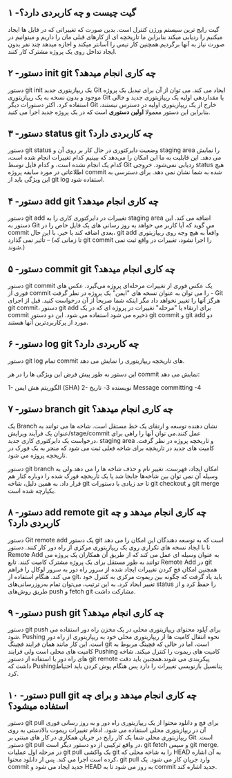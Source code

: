## ۱ -گیت چیست و چه کاربردی دارد؟
گیت رایج ترین سیستم ورژن کنترل است. بدین صورت که تغییراتی که در فایل ها ایجاد میکنیم را ردیابی میکند بنابراین ما تاریخچه ای از کارهای قبلی مان را داریم و میتوانیم در صورت نیاز به آنها برگردیم.همچنین کار تیمی را آسانتر میکند و اجازه میدهد چند نفر بدون ایجاد تداخل روی یک پروژه مشترک کار کنند.

## ۲ -دستور init git چه کاری انجام میدهد؟
دستور git init یک ریپازیتوری جدید Git ایجاد می کند. می توان از آن برای تبدیل یک پروژه موجود و بدون نسخه به یک ریپازیتوری Git یا مقداردهی اولیه یک ریپازیتوری جدید و خالی استفاده کرد. اکثر دستورات دیگر Git خارج از یک ریپازیتوری اولیه در دسترس نیستند، بنابراین این دستور معمولا **اولین دستوری** است که در یک پروژه جدید اجرا می کنید.

## ۳ -دستور status git چه کاربردی دارد؟
دستور git status وضعیت دایرکتوری در حال کار بر روی آن و staging area را نمایش می دهد. این قابلیت به ما این امکان را می‌دهد که ببینیم کدام تغییرات انجام شده است، کدام یک انجام نشده است، و کدام فایل توسط Git ردیابی نمی‌شود. خروجی status هیچ اطلاعاتی در مورد سابقه پروژه commit  شده به شما نشان نمی دهد. برای دسترسی به این ویژگی باید از git log استفاده شود.

## ۴ -دستور add git چه کاری انجام میدهد؟
دستور git add تغییرات در دایرکتوری کاری را به staging area اضافه می کند. این دستور به Git می گوید که آیا کاربر می خواهد به روز رسانی های یک فایل خاص را در commit بعدی اضافه کند یا خیر. با این حال، git add واقعاً به هیچ وجه روی ریپازیتوری تأثیر نمی گذارد – (تا زمانی که git commit را اجرا نشود، تغییرات در واقع ثبت نمی شوند.)

## ۵ -دستور commit git چه کاری انجام میدهد؟
دستور git commit یک عکس فوری از تغییرات مرحله‌ای پروژه می‌گیرد. عکس های فوری از commit را می توان به عنوان نسخه های "ایمن" یک پروژه در نظر گرفت - Git هرگز آنها را تغییر نخواهد داد مگر اینکه شما صریحاً از آن درخواست کنید. قبل از اجرای git commit، دستور git add برای ارتقاء یا "مرحله" تغییرات در پروژه ای که در یک commit ذخیره می شود استفاده می شود. این دو دستور git commit و git add دو مورد از پرکاربردترین آنها هستند.

## ۶ -دستور log git چه کاربردی دارد؟
دستور git log تمام commit های تاریخچه ریپازیتوری را نمایش می دهد.

این دستور به طور پیش فرض این ویژگی ها را در هر commit نمایش می دهد:

1- الگوریتم هش ایمن (SHA) 
2- نویسنده
3- تاریخ
Message committing -4

## ۷ -دستور branch git چه کاری انجام میدهد؟
یک Branch نشان دهنده  توسعه و ارتقای یک خط مستقل است. شاخه ها می توانند به عنوان یک فرآیند ویرایش/stage/commit عمل کنند.می توان آنها را راهی برای درخواست یک دایرکتوری کاری جدید، staging area و تاریخچه پروژه در نظر گرفت. کامیت های جدید در تاریخچه برای شاخه فعلی ثبت می شود که منجر به یک فورک در تاریخچه پروژه می شود.

دستور git branch امکان ایجاد، فهرست، تغییر نام و حذف شاخه ها را می دهد.ولی به وسیله آن نمی توان بین شاخه‌ها جابجا شد یا یک تاریخچه فورک شده را دوباره کنار هم قرار داد. به همین دلیل، شاخه git تا حد زیادی با دستورات git checkout و git merge یکپارچه شده است.


## ۸ -دستور add remote git چه کاری انجام میدهد و چه کاربردی دارد؟
دستور Git remote add  یک دستور git است که به توسعه دهندگان این امکان را می دهد تا با ایجاد نسخه های تکراری روی یک ریپازیتوری مرکزی از راه دور کار کنند. دستور Remote Add به عنوان وسیله ای عمل می کند که از طریق آن همکاران یک پروژه می توانند به طور مستقل برای یک پروژه مشترک کامیت کنند. تابع Remote Add در git همچنین امکان فچ کردن تغییرات ایجاد شده از سرور راه دور به سرور لوکال را فراهم می کند. هنگام استفاده از git، باید یاد گرفت  که چگونه بین ریموت مرکزی به کنترل خود تغییر ایجاد کرد. به این ترتیب، می‌توان تمام به‌روزرسانی‌های status را حفظ کرد و از طریق روش‌های push و fetch git مشارکت داشت.


## ۹ -دستور push git چه کاری انجام میدهد؟
دستور git push برای آپلود محتوای ریپازیتوری محلی در یک مخزن راه دور استفاده می شود. Pushing نحوه انتقال کامیت ها از ریپازیتوری محلی خود به ریپازیتوری از راه دور است. این کار مانند همان فرایند فچینگ git است، اما در حالی که فچینگ مربوط به کامیت های محلی است ولی فرایند Pushing کامیت های ریموت را کنترل میکند. شاخه های راه دور با استفاده از دستور git remote پیکربندی می شوند.همچنین باید دقت داشت که  Pushingپتانسیل بازنویسی تغییرات را دارد پس هنگام پوش کردن باید احتیاط کرد.

## ۱۰ -دستور pull git چه کاری انجام میدهد و برای چه استفاده میشود؟
دستور git pull برای فچ و دانلود محتوا از یک ریپازیتوری راه دور و به روز رسانی فوری آن در ریپازیتوری محلی استفاده می شود. ادغام تغییرات ریموت بالادستی به روی ریپازیتوری محلی شما یک کار رایج در جریان همکاری در کار های مبتنی بر Git است. دستور git pull در واقع ترکیبی از دو دستور دیگر است، git fetch و سپس git merge. در مرحله اول عملیات git pull یک واکشی git را به شاخه محلی که HEAD به آن اشاره کرده است اجرا می کند. پس از دانلود محتوا، git pull وارد جریان کار می شود. یک commit جدید ایجاد می شود و HEAD به روز می شود تا به commit جدید اشاره کند.

